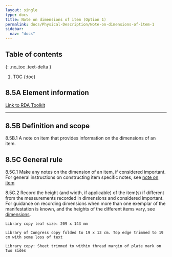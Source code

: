 ```yaml
---
layout: single
type: docs
title: Note on dimensions of item (Option 1)
permalink: docs/Physical-Description/Note-on-dimensions-of-item-1
sidebar:
  nav: "docs"
---
```



## Table of contents
{: .no_toc .text-delta }

1. TOC
{:toc}

## 8.5A Element information

[Link to RDA Toolkit](https://beta.rdatoolkit.org/Content/Index?externalId=en-US_ala-f9c752ea-fc02-387e-97ac-c1ed5fa5cb7b)

---

## 8.5B Definition and scope

<a name="8.5B.1">8.5B.1</a> A note on item that provides information on the dimensions of an item.

## 8.5C General rule

<a name="8.5C.1">8.5C.1</a> Make any notes on the dimension of an item, if considered important. For general instructions on constructing item specific notes, see [note on item](.../docs/Notes-on-Items/Note-on-item)

<a name="8.5C.2">8.5C.2</a> Record the height (and width, if applicable) of the item(s) if different from the measurements recorded in dimensions and considered important.  For guidance on recording dimensions when more than one exemplar of the manifestation is known, and the heights of the different items vary, see [dimensions](.../docs/Physical-Description/Dimensions).

```Library copy leaf size: 209 x 143 mm```

```Library of Congress copy folded to 19 x 13 cm. Top edge trimmed to 19 cm with some loss of text```

```Library copy: Sheet trimmed to within thread margin of plate mark on two sides```









